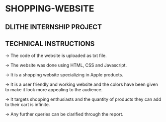 # SHOPPING-WEBSITE
## DLITHE INTERNSHIP PROJECT

## TECHNICAL INSTRUCTIONS

-> The code of the website is uploaded as txt file.

-> The website was done using HTML, CSS and Javascript.

-> It is a shopping website specializing in Apple products.

-> It is a user friendly and working website and the colors have been given to make it look more appealing to the audience.

-> It targets shopping enthusiasts and the quantity of products they can add to their cart is infinite.

-> Any further queries can be clarified through the report.
